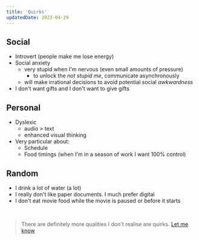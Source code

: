 ```yaml
---
title: 'Quirks'
updatedDate: 2023-04-29
---
```


## Social

- Introvert (people make me lose energy)
- Social anxiety
  - very stupid when I'm nervous (even small amounts of pressure)
    - to unlock the _not stupid me_, communicate asynchronously
  - will make irrational decisions to avoid potential social _awkwardness_
- I don't want gifts and I don't want to give gifts

## Personal

- Dyslexic
  - audio > text
  - enhanced visual thinking
- Very particular about:
  - Schedule
  - Food timings (when I'm in a season of work I want 100% control)

## Random

- I drink a lot of water (a lot)
- I really don't like paper documents. I much prefer digital
- I don't eat movie food while the movie is paused or before it starts

<br>

> There are definitely more qualities I don't realise are quirks. [Let me know](/contact)

